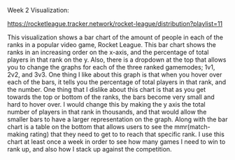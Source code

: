 Week 2 Visualization:

https://rocketleague.tracker.network/rocket-league/distribution?playlist=11

This visualization shows a bar chart of the amount of people in each of the ranks in a popular video game, Rocket League.
This bar chart shows the ranks in an increasing order on the x-axis, and the percentage of total players in that rank on the y.
Also, there is a dropdown at the top that allows you to change the graphs for each of the three ranked gamemodes; 1v1, 2v2, and 3v3.
One thing I like about this graph is that when you hover over each of the bars, it tells you the percentage of total players in that rank, and the number.
One thing that I dislike about this chart is that as you get towards the top or bottom of the ranks, the bars become very small and hard to hover over.
I would change this by making the y axis the total number of players in that rank in thousands, and that would allow the smaller bars to have a larger representation on the graph.
Along with the bar chart is a table on the bottom that allows users to see the mmr(match-making rating) that they need to get to to reach that specific rank.
I use this chart at least once a week in order to see how many games I need to win to rank up, and also how I stack up against the competition.
